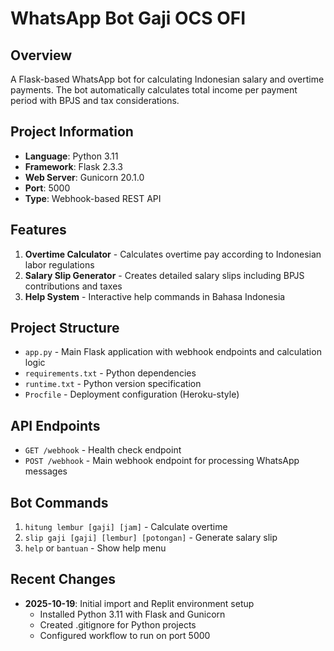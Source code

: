 # WhatsApp Bot Gaji OCS OFI

## Overview
A Flask-based WhatsApp bot for calculating Indonesian salary and overtime payments. The bot automatically calculates total income per payment period with BPJS and tax considerations.

## Project Information
- **Language**: Python 3.11
- **Framework**: Flask 2.3.3
- **Web Server**: Gunicorn 20.1.0
- **Port**: 5000
- **Type**: Webhook-based REST API

## Features
1. **Overtime Calculator** - Calculates overtime pay according to Indonesian labor regulations
2. **Salary Slip Generator** - Creates detailed salary slips including BPJS contributions and taxes
3. **Help System** - Interactive help commands in Bahasa Indonesia

## Project Structure
- `app.py` - Main Flask application with webhook endpoints and calculation logic
- `requirements.txt` - Python dependencies
- `runtime.txt` - Python version specification
- `Procfile` - Deployment configuration (Heroku-style)

## API Endpoints
- `GET /webhook` - Health check endpoint
- `POST /webhook` - Main webhook endpoint for processing WhatsApp messages

## Bot Commands
1. `hitung lembur [gaji] [jam]` - Calculate overtime
2. `slip gaji [gaji] [lembur] [potongan]` - Generate salary slip
3. `help` or `bantuan` - Show help menu

## Recent Changes
- **2025-10-19**: Initial import and Replit environment setup
  - Installed Python 3.11 with Flask and Gunicorn
  - Created .gitignore for Python projects
  - Configured workflow to run on port 5000
